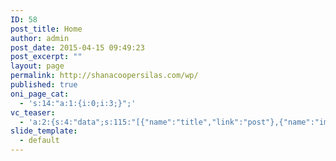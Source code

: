 ```yaml
---
ID: 58
post_title: Home
author: admin
post_date: 2015-04-15 09:49:23
post_excerpt: ""
layout: page
permalink: http://shanacoopersilas.com/wp/
published: true
oni_page_cat:
  - 's:14:"a:1:{i:0;i:3;}";'
vc_teaser:
  - 'a:2:{s:4:"data";s:115:"[{"name":"title","link":"post"},{"name":"image","image":"featured","link":"none"},{"name":"text","mode":"excerpt"}]";s:7:"bgcolor";s:0:"";}'
slide_template:
  - default
---
```

